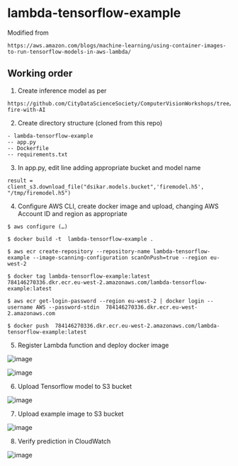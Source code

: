 # lambda-tensorflow-example
Modified from 
```
https://aws.amazon.com/blogs/machine-learning/using-container-images-to-run-tensorflow-models-in-aws-lambda/  
```

## Working order
1. Create inference model as per
```
https://github.com/CityDataScienceSociety/ComputerVisionWorkshops/tree/main/detect-fire-with-AI
```
2. Create directory structure (cloned from this repo)
```
- lambda-tensorflow-example
-- app.py
-- Dockerfile
-- requirements.txt
```
3. In app.py, edit line adding appropriate bucket and model name
```
result = client_s3.download_file("dsikar.models.bucket",'firemodel.h5', "/tmp/firemodel.h5")
```

4. Configure AWS CLI, create docker image and upload, changing AWS Account ID and region as appropriate
```
$ aws configure (…)

$ docker build -t  lambda-tensorflow-example .

$ aws ecr create-repository --repository-name lambda-tensorflow-example --image-scanning-configuration scanOnPush=true --region eu-west-2

$ docker tag lambda-tensorflow-example:latest  784146270336.dkr.ecr.eu-west-2.amazonaws.com/lambda-tensorflow-example:latest

$ aws ecr get-login-password --region eu-west-2 | docker login --username AWS --password-stdin  784146270336.dkr.ecr.eu-west-2.amazonaws.com

$ docker push  784146270336.dkr.ecr.eu-west-2.amazonaws.com/lambda-tensorflow-example:latest

```
5. Register Lambda function and deploy docker image

![image](https://user-images.githubusercontent.com/232522/124463576-fe80a080-dd8a-11eb-9a39-faf82c7b8c8f.png)

![image](https://user-images.githubusercontent.com/232522/124463678-24a64080-dd8b-11eb-84f6-defb26534834.png)

6. Upload Tensorflow model to S3 bucket

![image](https://user-images.githubusercontent.com/232522/124464158-bd3cc080-dd8b-11eb-97e8-c914769b27d7.png)

7. Upload example image to S3 bucket

![image](https://user-images.githubusercontent.com/232522/124464054-9c746b00-dd8b-11eb-9c75-06c92a857523.png)

8. Verify prediction in CloudWatch

![image](https://user-images.githubusercontent.com/232522/124464371-0856d380-dd8c-11eb-85ce-54ce3e630b99.png)


